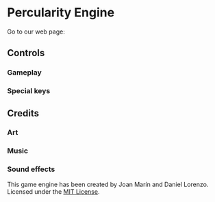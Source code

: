 # Percularity Engine

Go to our web page: 

## Controls

### Gameplay

### Special keys

## Credits

### Art

### Music

### Sound effects

This game engine has been created by Joan Marín and Daniel Lorenzo.
Licensed under the [MIT License](LICENSE).
